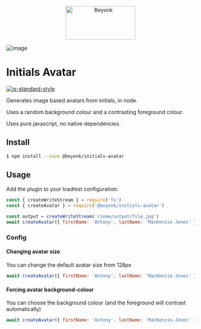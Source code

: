 <p align="center">
  <img width="186" height="90" src="https://user-images.githubusercontent.com/218949/44782765-377e7c80-ab80-11e8-9dd8-fce0e37c235b.png" alt="Beyonk" />
</p>

![image](https://user-images.githubusercontent.com/218949/67595311-40f07e00-f75e-11e9-96bf-ffe9842ee869.jpg)

# Initials Avatar

[![js-standard-style](https://img.shields.io/badge/code%20style-standard-brightgreen.svg)](http://standardjs.com)

Generates image based avatars from initials, in node.

Uses a random background colour and a contrasting foreground colour.

Uses pure javascript, no native dependencies.

## Install

```sh
$ npm install --save @beyonk/initials-avatar
```

## Usage

Add the plugin to your loadtest configuration:

```js
const { createWriteStream } = require('fs')
const { createAvatar } = require('@beyonk/initials-avatar')

const output = createWriteStream('/some/output/file.jpg')
await createAvatar({ firstName: 'Antony', lastName: 'MacKenzie-Jones' }, output)
```

### Config

#### Changing avatar size

You can change the default avatar size from 128px

```js
await createAvatar({ firstName: 'Antony', lastName: 'MacKenzie-Jones' }, output, { size: 512 })
```

#### Forcing avatar background-colour

You can choose the background colour (and the foreground will contrast automatically)

```js
await createAvatar({ firstName: 'Antony', lastName: 'MacKenzie-Jones' }, output, { background: '#ff0c7e' })
```
